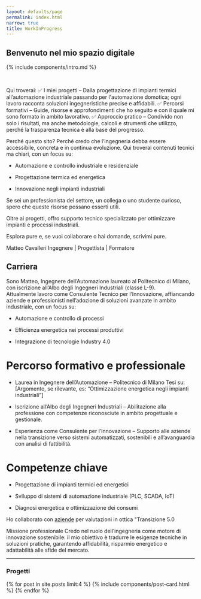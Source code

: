 ```yaml
---
layout: defaults/page
permalink: index.html
narrow: true
title: WorkInProgress
---
```


## Benvenuto nel mio spazio digitale

{% include components/intro.md %}

<br>

Qui troverai:
✅ I miei progetti – Dalla progettazione di impianti termici all’automazione industriale passando per l'automazione domotica; ogni lavoro racconta soluzioni ingegneristiche precise e affidabili.
✅ Percorsi formativi – Guide, risorse e approfondimenti che ho seguito e con il quale mi sono formato in ambito lavorativo.
✅ Approccio pratico – Condivido non solo i risultati, ma anche metodologie, calcoli e strumenti che utilizzo, perché la trasparenza tecnica è alla base del progresso.

Perché questo sito?
Perché credo che l’ingegneria debba essere accessibile, concreta e in continua evoluzione. Qui troverai contenuti tecnici ma chiari, con un focus su:

- Automazione e controllo industriale e residenziale

- Progettazione termica ed energetica

- Innovazione negli impianti industriali

Se sei un professionista del settore, un collega o uno studente curioso, spero che queste risorse possano esserti utili.

Oltre ai progetti, offro supporto tecnico specializzato per ottimizzare impianti e processi industriali.

Esplora pure e, se vuoi collaborare o hai domande, scrivimi pure.

Matteo Cavalleri
Ingegnere | Progettista | Formatore

## Carriera

Sono Matteo, Ingegnere dell’Automazione laureato al Politecnico di Milano, con iscrizione all’Albo degli Ingegneri Industriali (classe L-9).
<br>
Attualmente lavoro come Consulente Tecnico per l’Innovazione, affiancando aziende e professionisti nell’adozione di soluzioni avanzate in ambito industriale, con un focus su:

- Automazione e controllo di processi

- Efficienza energetica nei processi produttivi

- Integrazione di tecnologie Industry 4.0

# Percorso formativo e professionale
- Laurea in Ingegnere dell’Automazione – Politecnico di Milano
    Tesi su: [Argomento, se rilevante, es: “Ottimizzazione energetica negli impianti industriali”]

- Iscrizione all’Albo degli Ingegneri Industriali – Abilitazione alla professione con competenze riconosciute in ambito progettuale e gestionale.

- Esperienza come Consulente per l’Innovazione – Supporto alle aziende nella transizione verso sistemi automatizzati, sostenibili e all’avanguardia con analisi di fattibilità.

# Competenze chiave
- Progettazione di impianti termici ed energetici

- Sviluppo di sistemi di automazione industriale (PLC, SCADA, IoT)

- Diagnosi energetica e ottimizzazione dei consumi

Ho collaborato con [aziende](https://teocavaa.github.io/about.html) per valutazioni in ottica "Transizione 5.0

Missione professionale
Credo nel ruolo dell’ingegneria come motore di innovazione sostenibile: il mio obiettivo è tradurre le esigenze tecniche in soluzioni pratiche, garantendo affidabilità, risparmio energetico e adattabilità alle sfide del mercato.

<hr />

### Progetti

{% for post in site.posts limit:4 %}
{% include components/post-card.html %}
{% endfor %}


